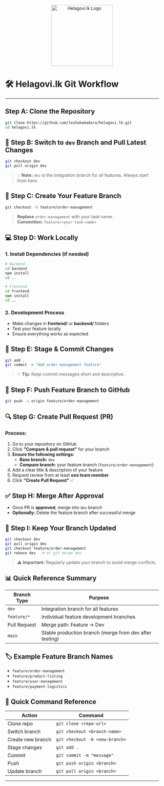 <div align="center">
  <img src="https://framerusercontent.com/images/tQEEeKRa0oOBXHoksVNKvgBJZc.png" alt="Helagovi.lk Logo" width="200"/>
</div>

# 🛠️ Helagovi.lk Git Workflow

---

##  Step A: Clone the Repository

```bash
git clone https://github.com/leshakamadara/helagovi.lk.git
cd helagovi.lk
```


## 🔄 Step B: Switch to `dev` Branch and Pull Latest Changes

```bash
git checkout dev
git pull origin dev
```

> 💡 **Note:** `dev` is the integration branch for all features. Always start from here.



## 🌿 Step C: Create Your Feature Branch

```bash
git checkout -b feature/order-management
```

> **Replace** `order-management` with your task name.  
> **Convention:** `feature/<your-task-name>`



## 💻 Step D: Work Locally

### 1. Install Dependencies (if needed)

```bash
# Backend
cd backend
npm install
cd ..

# Frontend  
cd frontend
npm install
cd ..
```

### 2. Development Process
- Make changes in **frontend/** or **backend/** folders
- Test your feature locally
- Ensure everything works as expected



## 📝 Step E: Stage & Commit Changes

```bash
git add .
git commit -m "Add order management feature"
```

> ✨ **Tip:** Keep commit messages short and descriptive.



## 🚀 Step F: Push Feature Branch to GitHub

```bash
git push -u origin feature/order-management
```



## 🔍 Step G: Create Pull Request (PR)

### Process:
1. Go to your repository on GitHub
2. Click **"Compare & pull request"** for your branch
3. **Ensure the following settings:**
   - **Base branch:** `dev`
   - **Compare branch:** your feature branch (`feature/order-management`)
4. Add a clear title & description of your feature
5. Request review from at least **one team member**
6. Click **"Create Pull Request"** ✅



## ✅ Step H: Merge After Approval

- Once PR is **approved**, merge into `dev` branch
- **Optionally:** Delete the feature branch after successful merge



## 🔄 Step I: Keep Your Branch Updated

```bash
git checkout dev
git pull origin dev
git checkout feature/order-management
git rebase dev   # or git merge dev
```

> ⚠️ **Important:** Regularly update your branch to avoid merge conflicts.



## 📊 Quick Reference Summary

| Branch Type     | Purpose                                                   |
|----------------|-----------------------------------------------------------|
| `dev`          | Integration branch for all features                       |
| `feature/*`    | Individual feature development branches                   |
| Pull Request   | Merge path: Feature → Dev                                |
| `main`         | Stable production branch (merge from dev after testing)  |



## 🏷️ Example Feature Branch Names

- `feature/order-management`
- `feature/product-listing` 
- `feature/user-management`
- `feature/payment-logistics`



## 🎯 Quick Command Reference

| Action | Command |
|--------|---------|
| Clone repo | `git clone <repo-url>` |
| Switch branch | `git checkout <branch-name>` |
| Create new branch | `git checkout -b <new-branch>` |
| Stage changes | `git add .` |
| Commit | `git commit -m "message"` |
| Push | `git push origin <branch>` |
| Update branch | `git pull origin <branch>` |

---
